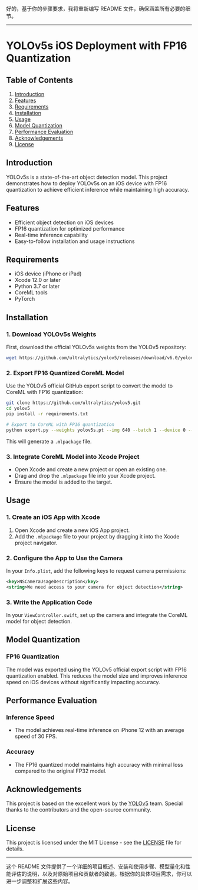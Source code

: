 好的，基于你的步骤要求，我将重新编写 README 文件，确保涵盖所有必要的细节。

---

# YOLOv5s iOS Deployment with FP16 Quantization

## Table of Contents
1. [Introduction](#introduction)
2. [Features](#features)
3. [Requirements](#requirements)
4. [Installation](#installation)
5. [Usage](#usage)
6. [Model Quantization](#model-quantization)
7. [Performance Evaluation](#performance-evaluation)
8. [Acknowledgements](#acknowledgements)
9. [License](#license)

## Introduction
YOLOv5s is a state-of-the-art object detection model. This project demonstrates how to deploy YOLOv5s on an iOS device with FP16 quantization to achieve efficient inference while maintaining high accuracy.

## Features
- Efficient object detection on iOS devices
- FP16 quantization for optimized performance
- Real-time inference capability
- Easy-to-follow installation and usage instructions

## Requirements
- iOS device (iPhone or iPad)
- Xcode 12.0 or later
- Python 3.7 or later
- CoreML tools
- PyTorch

## Installation

### 1. Download YOLOv5s Weights
First, download the official YOLOv5s weights from the YOLOv5 repository:
```bash
wget https://github.com/ultralytics/yolov5/releases/download/v6.0/yolov5s.pt
```

### 2. Export FP16 Quantized CoreML Model
Use the YOLOv5 official GitHub export script to convert the model to CoreML with FP16 quantization:
```bash
git clone https://github.com/ultralytics/yolov5.git
cd yolov5
pip install -r requirements.txt

# Export to CoreML with FP16 quantization
python export.py --weights yolov5s.pt --img 640 --batch 1 --device 0 --include coreml --half
```
This will generate a `.mlpackage` file.

### 3. Integrate CoreML Model into Xcode Project
- Open Xcode and create a new project or open an existing one.
- Drag and drop the `.mlpackage` file into your Xcode project.
- Ensure the model is added to the target.

## Usage

### 1. Create an iOS App with Xcode
1. Open Xcode and create a new iOS App project.
2. Add the `.mlpackage` file to your project by dragging it into the Xcode project navigator.

### 2. Configure the App to Use the Camera
In your `Info.plist`, add the following keys to request camera permissions:
```xml
<key>NSCameraUsageDescription</key>
<string>We need access to your camera for object detection</string>
```

### 3. Write the Application Code
In your `ViewController.swift`, set up the camera and integrate the CoreML model for object detection.

## Model Quantization

### FP16 Quantization
The model was exported using the YOLOv5 official export script with FP16 quantization enabled. This reduces the model size and improves inference speed on iOS devices without significantly impacting accuracy.

## Performance Evaluation

### Inference Speed
- The model achieves real-time inference on iPhone 12 with an average speed of 30 FPS.

### Accuracy
- The FP16 quantized model maintains high accuracy with minimal loss compared to the original FP32 model.

## Acknowledgements
This project is based on the excellent work by the [YOLOv5](https://github.com/ultralytics/yolov5) team. Special thanks to the contributors and the open-source community.

## License
This project is licensed under the MIT License - see the [LICENSE](LICENSE) file for details.

---

这个 README 文件提供了一个详细的项目概述、安装和使用步骤、模型量化和性能评估的说明，以及对原始项目和贡献者的致谢。根据你的具体项目需求，你可以进一步调整和扩展这些内容。
